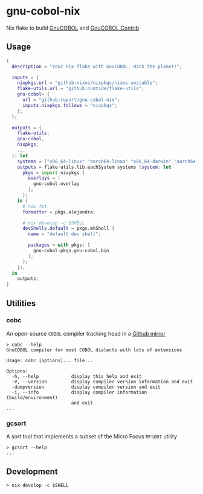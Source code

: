 # gnu-cobol-nix

Nix flake to build [GnuCOBOL](https://sourceforge.net/p/gnucobol/code/HEAD/tree) and [GnuCOBOL Contrib](https://sourceforge.net/p/gnucobol/contrib/HEAD/tree)

## Usage

```nix
{
  description = "Your nix flake with GnuCOBOL. Hack the planet!";

  inputs = {
    nixpkgs.url = "github:nixos/nixpkgs/nixos-unstable";
    flake-utils.url = "github:numtide/flake-utils";
    gnu-cobol= {
      url = "github:rupurt/gnu-cobol-nix";
      inputs.nixpkgs.follows = "nixpkgs";
    };
  };

  outputs = {
    flake-utils,
    gnu-cobol,
    nixpkgs,
    ...
  }: let
    systems = ["x86_64-linux" "aarch64-linux" "x86_64-darwin" "aarch64-darwin"];
    outputs = flake-utils.lib.eachSystem systems (system: let
      pkgs = import nixpkgs {
        overlays = [
          gnu-cobol.overlay
        ];
      };
    in {
      # nix fmt
      formatter = pkgs.alejandra;

      # nix develop -c $SHELL
      devShells.default = pkgs.mkShell {
        name = "default dev shell";

        packages = with pkgs; [
          gnu-cobol-pkgs.gnu-cobol.bin
        ];
      };
    });
  in
    outputs;
}
```

## Utilities

### cobc

An open-source `COBOL` compiler tracking head in a [Github mirror](https://github.com/rupurt/GnuCOBOL)

```shell
> cobc --help
GnuCOBOL compiler for most COBOL dialects with lots of extensions

Usage: cobc [options]... file...

Options:
  -h, --help            display this help and exit
  -V, --version         display compiler version information and exit
  -dumpversion          display compiler version and exit
  -i, --info            display compiler information (build/environment)
                        and exit
...
```

### gcsort

A sort tool that implements a subset of the Micro Focus `MFSORT` utility

```shell
> gcsort --help
...
```

## Development

```shell
> nix develop -c $SHELL
```
